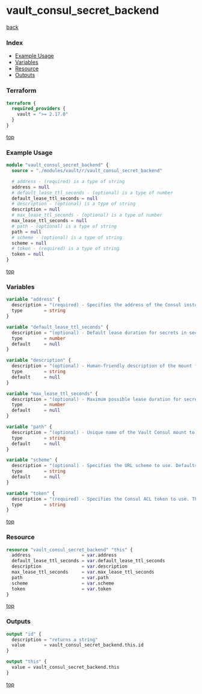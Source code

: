 # vault_consul_secret_backend

[back](../vault.md)

### Index

- [Example Usage](#example-usage)
- [Variables](#variables)
- [Resource](#resource)
- [Outputs](#outputs)

### Terraform

```terraform
terraform {
  required_providers {
    vault = ">= 2.17.0"
  }
}
```

[top](#index)

### Example Usage

```terraform
module "vault_consul_secret_backend" {
  source = "./modules/vault/r/vault_consul_secret_backend"

  # address - (required) is a type of string
  address = null
  # default_lease_ttl_seconds - (optional) is a type of number
  default_lease_ttl_seconds = null
  # description - (optional) is a type of string
  description = null
  # max_lease_ttl_seconds - (optional) is a type of number
  max_lease_ttl_seconds = null
  # path - (optional) is a type of string
  path = null
  # scheme - (optional) is a type of string
  scheme = null
  # token - (required) is a type of string
  token = null
}
```

[top](#index)

### Variables

```terraform
variable "address" {
  description = "(required) - Specifies the address of the Consul instance, provided as \"host:port\" like \"127.0.0.1:8500\"."
  type        = string
}

variable "default_lease_ttl_seconds" {
  description = "(optional) - Default lease duration for secrets in seconds"
  type        = number
  default     = null
}

variable "description" {
  description = "(optional) - Human-friendly description of the mount for the backend."
  type        = string
  default     = null
}

variable "max_lease_ttl_seconds" {
  description = "(optional) - Maximum possible lease duration for secrets in seconds"
  type        = number
  default     = null
}

variable "path" {
  description = "(optional) - Unique name of the Vault Consul mount to configure"
  type        = string
  default     = null
}

variable "scheme" {
  description = "(optional) - Specifies the URL scheme to use. Defaults to \"http\"."
  type        = string
  default     = null
}

variable "token" {
  description = "(required) - Specifies the Consul ACL token to use. This must be a management type token."
  type        = string
}
```

[top](#index)

### Resource

```terraform
resource "vault_consul_secret_backend" "this" {
  address                   = var.address
  default_lease_ttl_seconds = var.default_lease_ttl_seconds
  description               = var.description
  max_lease_ttl_seconds     = var.max_lease_ttl_seconds
  path                      = var.path
  scheme                    = var.scheme
  token                     = var.token
}
```

[top](#index)

### Outputs

```terraform
output "id" {
  description = "returns a string"
  value       = vault_consul_secret_backend.this.id
}

output "this" {
  value = vault_consul_secret_backend.this
}
```

[top](#index)